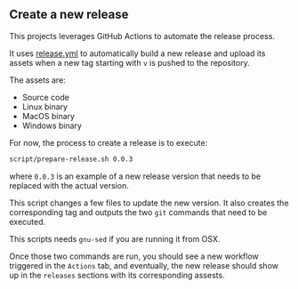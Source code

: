 ## Create a new release

This projects leverages GitHub Actions to automate the release process.

It uses [release.yml](https://github.com/grahamgreen/rmapi/blob/master/.github/workflows/release.yml)
to automatically build a new release and upload its assets when a new tag starting with `v`
is pushed to the repository.

The assets are:

- Source code
- Linux binary
- MacOS binary
- Windows binary

For now, the process to create a release is to execute:

```sh
script/prepare-release.sh 0.0.3
```

where `0.0.3` is an example of a new release version that needs to be replaced with the actual version.

This script changes a few files to update  the new version. It also creates the corresponding tag and outputs
the two `git` commands that need to be executed.

This scripts needs `gnu-sed` if you are running it from OSX.

Once those two commands are run, you should see a new workflow triggered in the `Actions` tab, and eventually,
the new release should show up in the `releases` sections  with its corresponding assests.
